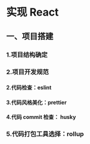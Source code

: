# 实现 React

## 一、项目搭建

### 1.项目结构确定

### 2.项目开发规范

#### 2.代码检查：eslint

#### 3.代码风格美化：prettier

#### 4.代码 commit 检查： husky

### 5.代码打包工具选择：rollup
